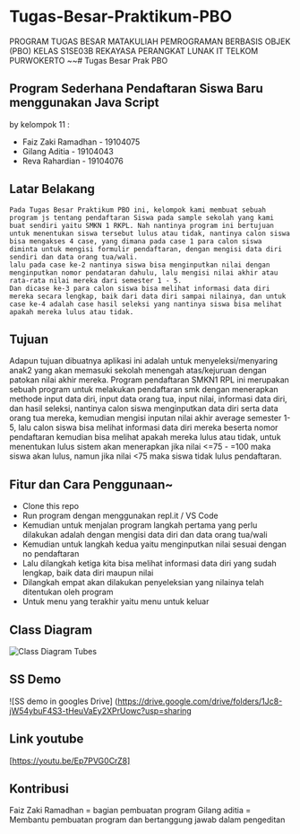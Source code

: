 # Tugas-Besar-Praktikum-PBO
PROGRAM TUGAS BESAR MATAKULIAH PEMROGRAMAN BERBASIS OBJEK (PBO)
KELAS S1SE03B REKAYASA PERANGKAT LUNAK IT TELKOM PURWOKERTO
~~# Tugas Besar Prak PBO
## Program Sederhana Pendaftaran Siswa Baru menggunakan Java Script
by kelompok 11 :
 - Faiz Zaki Ramadhan	- 19104075
 - Gilang Aditia 	- 19104043
 - Reva Rahardian	- 19104076
## Latar Belakang	
	Pada Tugas Besar Praktikum PBO ini, kelompok kami membuat sebuah program js tentang pendaftaran Siswa pada sample sekolah yang kami buat sendiri yaitu SMKN 1 RKPL. Nah nantinya program ini bertujuan untuk menentukan siswa tersebut lulus atau tidak, nantinya calon siswa bisa mengakses 4 case, yang dimana pada case 1 para calon siswa diminta untuk mengisi formulir pendaftaran, dengan mengisi data diri sendiri dan data orang tua/wali. 
	lalu pada case ke-2 nantinya siswa bisa menginputkan nilai dengan menginputkan nomor pendataran dahulu, lalu mengisi nilai akhir atau rata-rata nilai mereka dari semester 1 - 5. 
	Dan dicase ke-3 para calon siswa bisa melihat informasi data diri mereka secara lengkap, baik dari data diri sampai nilainya, dan untuk case ke-4 adalah case hasil seleksi yang nantinya siswa bisa melihat apakah mereka lulus atau tidak.
## Tujuan
Adapun tujuan dibuatnya aplikasi ini adalah untuk menyeleksi/menyaring anak2 yang akan memasuki sekolah menengah atas/kejuruan dengan patokan nilai akhir mereka.
	Program pendaftaran SMKN1 RPL ini merupakan sebuah program untuk melakukan pendaftaran smk dengan menerapkan methode input data diri, input data orang tua, input nilai, informasi data diri, dan hasil seleksi, nantinya calon siswa menginputkan data diri serta data orang tua mereka, kemudian mengisi inputan nilai akhir average semester 1-5, lalu calon siswa bisa melihat informasi data diri mereka beserta nomor pendaftaran kemudian bisa melihat apakah  mereka lulus atau tidak, untuk menentukan lulus sistem akan menerapkan jika nilai <=75  - =100 maka siswa akan lulus, namun jika nilai <75 maka siswa tidak lulus pendaftaran.
 
## Fitur dan Cara Penggunaan~
 - Clone this repo 
 - Run program dengan menggunakan repl.it / VS Code
 - Kemudian untuk menjalan program langkah pertama yang perlu dilakukan adalah dengan mengisi data diri dan data orang tua/wali
 - Kemudian untuk langkah kedua yaitu menginputkan nilai sesuai dengan no pendaftaran 
 - Lalu dilangkah ketiga kita bisa melihat informasi data diri yang sudah lengkap, baik data diri maupun nilai
 - Dilangkah empat akan dilakukan penyeleksian yang nilainya telah ditentukan oleh program
 - Untuk menu yang terakhir yaitu menu untuk keluar

## Class Diagram
![Class Diagram Tubes](https://user-images.githubusercontent.com/56437913/108015606-2624d580-7043-11eb-9f5a-72e97ed83cd9.jpg)

## SS Demo 
![SS demo in googles Drive]
(https://drive.google.com/drive/folders/1Jc8-jW54ybuF4S3-tHeuVaEy2XPrUowc?usp=sharing

## Link youtube
[https://youtu.be/Ep7PVG0CrZ8]

## Kontribusi
Faiz Zaki Ramadhan = bagian pembuatan program
Gilang aditia = Membantu pembuatan program dan bertanggung jawab dalam pengeditan

  
